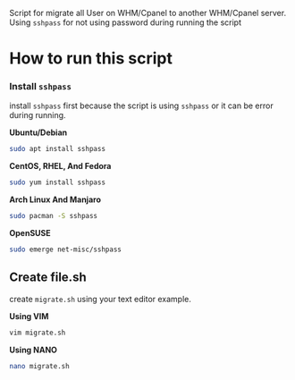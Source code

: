Script for migrate all User on WHM/Cpanel to another WHM/Cpanel server. Using `sshpass` for not using password during running the script

# How to run this script

### Install `sshpass`

install `sshpass` first because the script is using `sshpass` or it can be error during running.

**Ubuntu/Debian**

```bash
sudo apt install sshpass
```

**CentOS, RHEL, And Fedora**

```bash
sudo yum install sshpass
```

**Arch Linux And Manjaro**

```bash
sudo pacman -S sshpass
```

**OpenSUSE**

```bash
sudo emerge net-misc/sshpass
```

## Create file.sh

create `migrate.sh` using your text editor example.

**Using VIM**

```bash
vim migrate.sh

```

**Using NANO**

```bash
nano migrate.sh
```
